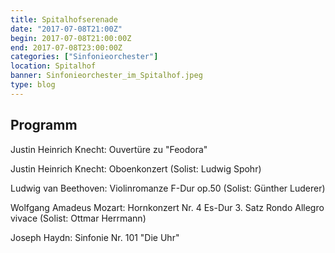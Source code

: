 ```yaml
---
title: Spitalhofserenade
date: "2017-07-08T21:00Z"
begin: 2017-07-08T21:00:00Z
end: 2017-07-08T23:00:00Z
categories: ["Sinfonieorchester"]
location: Spitalhof
banner: Sinfonieorchester_im_Spitalhof.jpeg
type: blog
---
```

## Programm

Justin Heinrich Knecht: Ouvertüre zu "Feodora"

Justin Heinrich Knecht: Oboenkonzert (Solist: Ludwig Spohr)

Ludwig van Beethoven: Violinromanze F-Dur op.50 (Solist: Günther Luderer)

Wolfgang Amadeus  Mozart: Hornkonzert Nr. 4 Es-Dur 3. Satz Rondo Allegro vivace (Solist: Ottmar Herrmann)

Joseph Haydn: Sinfonie Nr. 101 "Die Uhr"